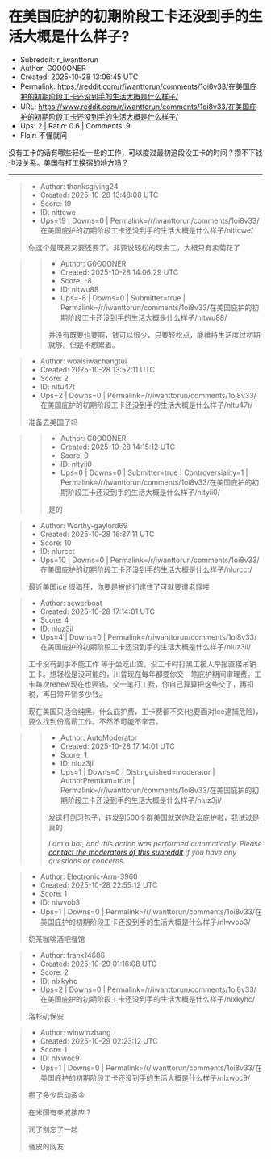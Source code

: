 # 在美国庇护的初期阶段工卡还没到手的生活大概是什么样子?

- Subreddit: r_iwanttorun
- Author: G0O0ONER
- Created: 2025-10-28 13:06:45 UTC
- Permalink: https://reddit.com/r/iwanttorun/comments/1oi8v33/在美国庇护的初期阶段工卡还没到手的生活大概是什么样子/
- URL: https://www.reddit.com/r/iwanttorun/comments/1oi8v33/在美国庇护的初期阶段工卡还没到手的生活大概是什么样子/
- Ups: 2 | Ratio: 0.6 | Comments: 9
- Flair: 不懂就问


没有工卡的话有哪些轻松一些的工作，可以度过最初这段没工卡的时间？攒不下钱也没关系。美国有打工换宿的地方吗？


---

> - Author: thanksgiving24
> - Created: 2025-10-28 13:48:08 UTC
> - Score: 19
> - ID: nlttcwe
> - Ups=19 | Downs=0 | Permalink=/r/iwanttorun/comments/1oi8v33/在美国庇护的初期阶段工卡还没到手的生活大概是什么样子/nlttcwe/
>
> 你这个是既要又要还要了。非要说轻松的现金工，大概只有卖菊花了

>> - Author: G0O0ONER
>> - Created: 2025-10-28 14:06:29 UTC
>> - Score: -8
>> - ID: nltwu88
>> - Ups=-8 | Downs=0 | Submitter=true | Permalink=/r/iwanttorun/comments/1oi8v33/在美国庇护的初期阶段工卡还没到手的生活大概是什么样子/nltwu88/
>>
>> 并没有既要也要啊，钱可以很少，只要轻松点，能维持生活度过初期就够。但是不想累着。

> - Author: woaisiwachangtui
> - Created: 2025-10-28 13:52:11 UTC
> - Score: 2
> - ID: nltu47t
> - Ups=2 | Downs=0 | Permalink=/r/iwanttorun/comments/1oi8v33/在美国庇护的初期阶段工卡还没到手的生活大概是什么样子/nltu47t/
>
> 准备去美国了吗

>> - Author: G0O0ONER
>> - Created: 2025-10-28 14:15:12 UTC
>> - Score: 0
>> - ID: nltyii0
>> - Ups=0 | Downs=0 | Submitter=true | Controversiality=1 | Permalink=/r/iwanttorun/comments/1oi8v33/在美国庇护的初期阶段工卡还没到手的生活大概是什么样子/nltyii0/
>>
>> 是的

> - Author: Worthy-gaylord69
> - Created: 2025-10-28 16:37:11 UTC
> - Score: 10
> - ID: nlurcct
> - Ups=10 | Downs=0 | Permalink=/r/iwanttorun/comments/1oi8v33/在美国庇护的初期阶段工卡还没到手的生活大概是什么样子/nlurcct/
>
> 最近美国ice 很猖狂，你要是被他们逮住了可就要遭老罪喽

> - Author: sewerboat
> - Created: 2025-10-28 17:14:01 UTC
> - Score: 4
> - ID: nluz3il
> - Ups=4 | Downs=0 | Permalink=/r/iwanttorun/comments/1oi8v33/在美国庇护的初期阶段工卡还没到手的生活大概是什么样子/nluz3il/
>
> 工卡没有到手不能工作 等于坐吃山空，没工卡时打黑工被人举报直接吊销工卡。想轻松是没可能的，川普现在每年都要你交一笔庇护期间审理费。工卡每次renew现在也要钱，交一笔打工费，你自己算算把这些交了，再扣税，再日常开销多少钱。
> 
> 现在美国只适合纯黑，什么庇护费，工卡费都不交(也要面对Ice逮捕危险)，要么找到份高薪工作。不然不可能不辛苦。

>> - Author: AutoModerator
>> - Created: 2025-10-28 17:14:01 UTC
>> - Score: 1
>> - ID: nluz3ji
>> - Ups=1 | Downs=0 | Distinguished=moderator | AuthorPremium=true | Permalink=/r/iwanttorun/comments/1oi8v33/在美国庇护的初期阶段工卡还没到手的生活大概是什么样子/nluz3ji/
>>
>> 发送打倒习包子，转发到500个群美国就送你政治庇护啦，我试过是真的
>> 
>> *I am a bot, and this action was performed automatically. Please [contact the moderators of this subreddit](/message/compose/?to=/r/iwanttorun) if you have any questions or concerns.*

> - Author: Electronic-Arm-3960
> - Created: 2025-10-28 22:55:12 UTC
> - Score: 1
> - ID: nlwvob3
> - Ups=1 | Downs=0 | Permalink=/r/iwanttorun/comments/1oi8v33/在美国庇护的初期阶段工卡还没到手的生活大概是什么样子/nlwvob3/
>
> 奶茶咖啡酒吧餐馆

> - Author: frank14686
> - Created: 2025-10-29 01:16:08 UTC
> - Score: 2
> - ID: nlxkyhc
> - Ups=2 | Downs=0 | Permalink=/r/iwanttorun/comments/1oi8v33/在美国庇护的初期阶段工卡还没到手的生活大概是什么样子/nlxkyhc/
>
> 洛杉矶保安

> - Author: winwinzhang
> - Created: 2025-10-29 02:23:12 UTC
> - Score: 1
> - ID: nlxwoc9
> - Ups=1 | Downs=0 | Permalink=/r/iwanttorun/comments/1oi8v33/在美国庇护的初期阶段工卡还没到手的生活大概是什么样子/nlxwoc9/
>
> 攒了多少启动资金
> 
> 在米国有亲戚接应？
> 
> 润了别忘了一起
> 
> 骚皮的网友
